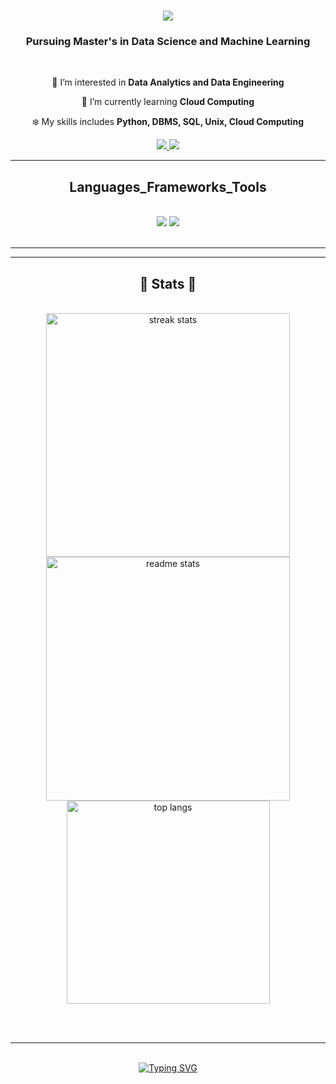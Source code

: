 
<h1 align="center">
    <img src="https://readme-typing-svg.herokuapp.com/?font=Righteous&size=35&center=true&vCenter=true&width=500&height=70&duration=4000&lines=Hi+There!+;+I'm+Nishmitha+M+C;&color=8A2BE2" />
</h1>

<h3 align="center">Pursuing Master's in Data Science and Machine Learning</h3>

<br/>

<div align="center">
 
 🙌 I’m interested in **Data Analytics and Data Engineering**
 
 🌱 I’m currently learning **Cloud Computing**

 ❄️ My skills includes **Python, DBMS, SQL, Unix, Cloud Computing**

 </div>
 
<div align="center"> 
  <a href="mailto:nishmithamc2000@gmail.com" target="_blank">
    <img src="https://img.shields.io/badge/Gmail-FFFFE0?style=for-the-badge&logo=gmail&logoColor=red" target="_blank" />
  </a>
  <a href="https://www.linkedin.com/in/shreyas-m-c-6704b7209/" target="_blank">
    <img src="https://img.shields.io/badge/LinkedIn-0077B5?style=for-the-badge&logo=linkedin&logoColor=white" target="_blank" />
  </a>
  
</div>

 <hr/>
 
<h2 align="center"> Languages_Frameworks_Tools </h2>
<br/>
<div align="center">
    <img src="https://skillicons.dev/icons?i=python,mysql,html,css,mongodb,sqlite,r" />
    <img src="https://skillicons.dev/icons?i=vscode,github,git,pycharm" /><br>
</div>

<br/>
<hr/>



<hr/>

<h2 align="center">🔖 Stats 🔖 </h2>
<br>
<div align=center>
  
  <img width=390 src="https://github-readme-streak-stats-salesp07.vercel.app/?user=nishmithamc&count_private=true&theme=react&border_radius=10" alt="streak stats"/>
  <img width=390 src="https://github-readme-stats-salesp07.vercel.app/api?username=nishmithamc&count_private=true&show_icons=true&theme=react&rank_icon=github&border_radius=10" alt="readme stats" />
  <br/>
  <img width=325 align="center" src="https://github-readme-stats-salesp07.vercel.app/api/top-langs/?username=nishmithamc&hide=HTML&langs_count=8&layout=compact&theme=react&border_radius=10&size_weight=0.5&count_weight=0.5&exclude_repo=github-readme-stats" alt="top langs" />
</div>

<br/><br/>

<hr/>

<br/>

<div align="center">
<a href="https://git.io/typing-svg"><img src="https://readme-typing-svg.demolab.com?font=Righteous&size=25&pause=1000&width=435&lines=Thanks+for+visiting+my+profile+!;I'm+glad+to+Connect+over+LinkedIn+!" alt="Typing SVG" /></a>
</div>

<br/>
